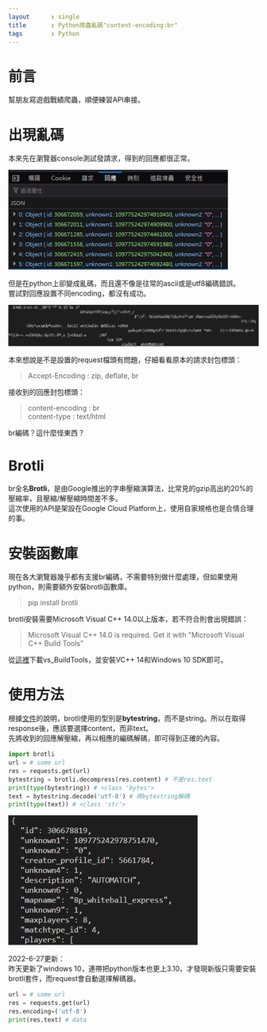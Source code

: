 ```yaml
--- 
layout      : single
title       : Python爬蟲亂碼"content-encoding:br"
tags        : Python
---
```

# 前言
幫朋友寫遊戲戰績爬蟲，順便練習API串接。  

# 出現亂碼
本來先在瀏覽器console測試發請求，得到的回應都很正常。  

![示意圖](/assets/img/brotli-1.jpg)

但是在python上卻變成亂碼，而且還不像是往常的ascii或是utf8編碼錯誤。  
嘗試對回應設置不同encoding，都沒有成功。  

![示意圖](/assets/img/brotli-2.jpg)

本來想說是不是設置的request檔頭有問題，仔細看看原本的請求封包標頭：  
> Accept-Encoding : zip, deflate, br  

接收到的回應封包標頭：  
> content-encoding : br  
> content-type : text/html  

br編碼？這什麼怪東西？  

# Brotli
br全名**Brotli**，是由Google推出的字串壓縮演算法，比常見的gzip高出約20%的壓縮率，且壓縮/解壓縮時間差不多。  
這次使用的API是架設在Google Cloud Platform上，使用自家規格也是合情合理的事。  

# 安裝函數庫
現在各大瀏覽器幾乎都有支援br編碼，不需要特別做什麼處理，但如果使用python，則需要額外安裝brotli函數庫。  
> pip install brotli

brotli安裝需要Microsoft Visual C++ 14.0以上版本，若不符合則會出現錯誤：  
> Microsoft Visual C++ 14.0 is required. Get it with "Microsoft Visual C++ Build Tools"  

從[這裡](https://visualstudio.microsoft.com/zh-hant/visual-cpp-build-tools/)下載vs_BuildTools，並安裝VC++ 14和Windows 10 SDK即可。

# 使用方法
根據[文件](http://python-hyper.org/projects/brotlipy/en/latest/api.html#brotli.Decompressor.decompress)的說明，brotli使用的型別是**bytestring**，而不是string。所以在取得response後，應該要選擇content，而非text。   
先將收到的回應解壓縮，再以相應的編碼解碼，即可得到正確的內容。

```python
import brotli
url = # some url
res = requests.get(url)
bytestring = brotli.decompress(res.content) # 不是res.text
print(type(bytestring)) # <class 'bytes'>
text = bytestring.decode('utf-8') # 將bytestring解碼
print(type(text)) # <class 'str'>
```

![示意圖](/assets/img/brotli-3.jpg)

2022-6-27更新：  
昨天更新了windows 10，連帶把python版本也更上3.10，才發現新版只需要安裝brotli套件，而request會自動選擇解碼器。  

```python
url = # some url
res = requests.get(url)
res.encoding=('utf-8')
print(res.text) # data
```
